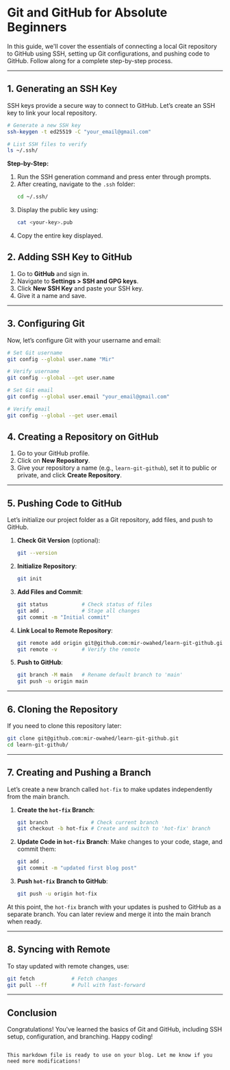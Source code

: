 
# Git and GitHub for Absolute Beginners

In this guide, we'll cover the essentials of connecting a local Git repository to GitHub using SSH, setting up Git configurations, and pushing code to GitHub. Follow along for a complete step-by-step process.

---

## 1. Generating an SSH Key

SSH keys provide a secure way to connect to GitHub. Let’s create an SSH key to link your local repository.

```bash
# Generate a new SSH key
ssh-keygen -t ed25519 -C "your_email@gmail.com"

# List SSH files to verify
ls ~/.ssh/
```

**Step-by-Step:**
1. Run the SSH generation command and press enter through prompts.
2. After creating, navigate to the `.ssh` folder:
    ```bash
    cd ~/.ssh/
    ```
3. Display the public key using:
    ```bash
    cat <your-key>.pub
    ```
4. Copy the entire key displayed.

## 2. Adding SSH Key to GitHub

1. Go to **GitHub** and sign in.
2. Navigate to **Settings > SSH and GPG keys**.
3. Click **New SSH Key** and paste your SSH key.
4. Give it a name and save.

---

## 3. Configuring Git

Now, let’s configure Git with your username and email:

```bash
# Set Git username
git config --global user.name "Mir"

# Verify username
git config --global --get user.name

# Set Git email
git config --global user.email "your_email@gmail.com"

# Verify email
git config --global --get user.email
```

## 4. Creating a Repository on GitHub

1. Go to your GitHub profile.
2. Click on **New Repository**.
3. Give your repository a name (e.g., `learn-git-github`), set it to public or private, and click **Create Repository**.

---

## 5. Pushing Code to GitHub

Let’s initialize our project folder as a Git repository, add files, and push to GitHub.

1. **Check Git Version** (optional):
    ```bash
    git --version
    ```

2. **Initialize Repository**:
    ```bash
    git init
    ```

3. **Add Files and Commit**:
    ```bash
    git status           # Check status of files
    git add .            # Stage all changes
    git commit -m "Initial commit"
    ```

4. **Link Local to Remote Repository**:
    ```bash
    git remote add origin git@github.com:mir-owahed/learn-git-github.git
    git remote -v        # Verify the remote
    ```

5. **Push to GitHub**:
    ```bash
    git branch -M main   # Rename default branch to 'main'
    git push -u origin main
    ```

---

## 6. Cloning the Repository

If you need to clone this repository later:

```bash
git clone git@github.com:mir-owahed/learn-git-github.git
cd learn-git-github/
```

---

## 7. Creating and Pushing a Branch

Let’s create a new branch called `hot-fix` to make updates independently from the main branch.

1. **Create the `hot-fix` Branch**:
    ```bash
    git branch              # Check current branch
    git checkout -b hot-fix # Create and switch to 'hot-fix' branch
    ```

2. **Update Code in `hot-fix` Branch**:
   Make changes to your code, stage, and commit them:
    ```bash
    git add .
    git commit -m "updated first blog post"
    ```

3. **Push `hot-fix` Branch to GitHub**:
    ```bash
    git push -u origin hot-fix
    ```

At this point, the `hot-fix` branch with your updates is pushed to GitHub as a separate branch. You can later review and merge it into the main branch when ready.

---

## 8. Syncing with Remote

To stay updated with remote changes, use:

```bash
git fetch            # Fetch changes
git pull --ff        # Pull with fast-forward
```

---

## Conclusion

Congratulations! You've learned the basics of Git and GitHub, including SSH setup, configuration, and branching. Happy coding!
```

This markdown file is ready to use on your blog. Let me know if you need more modifications!
